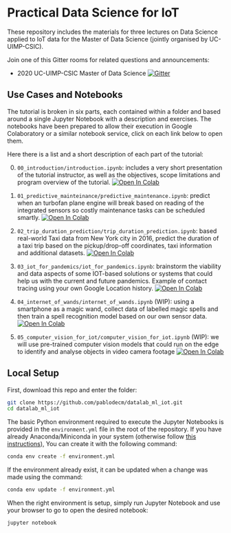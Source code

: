 # Practical Data Science for IoT

These repository includes the materials for three lectures on Data Science
applied to IoT data for the Master of Data Science (jointly organised by UC-UIMP-CSIC).

Join one of this Gitter rooms for related questions and announcements:
  - 2020 UC-UIMP-CSIC Master of Data Science [![Gitter](https://badges.gitter.im/datalab_ml_iot/master_2020_unican.svg)](https://gitter.im/datalab_ml_iot/master_2020_unican?utm_source=badge&utm_medium=badge&utm_campaign=pr-badge)


## Use Cases and Notebooks

The tutorial is broken in six parts, each contained within a folder and based around
a single Jupyter Notebook with a description and exercises.
The notebooks have been prepared to allow their
execution in Google Colaboratory or a similar notebook service,
click on each link below to open them.

Here there is a list and a short description of each part of the tutorial:

0. `00_introduction/introduction.ipynb`: includes a very short presentation of the
  tutorial instructor, as well as the objectives, scope limitations and program
  overview of the tutorial.
  [![Open In Colab](https://colab.research.google.com/assets/colab-badge.svg)]( https://colab.research.google.com/github/pablodecm/datalab_ml_iot/blob/master/00_introduction/introduction.ipynb)

1. `01_predictive_mainteinance/predictive_maintenance.ipynb`: predict when an turbofan
  plane engine will break based on reading of the integrated sensors so costly maintenance
  tasks can be scheduled smartly.
  [![Open In Colab](https://colab.research.google.com/assets/colab-badge.svg)]( https://colab.research.google.com/github/pablodecm/datalab_ml_iot/blob/master/01_predictive_mainteinance/predictive_maintenance.ipynb)

2. `02_trip_duration_prediction/trip_duration_prediction.ipynb`: based real-world Taxi
  data from New York city in 2016, predict the duration of a taxi trip based on the
  pickup/drop-off coordinates, taxi information and additional datasets.
  [![Open In Colab](https://colab.research.google.com/assets/colab-badge.svg)]( https://colab.research.google.com/github/pablodecm/datalab_ml_iot/blob/master/02_trip_duration_prediction/trip_duration_prediction.ipynb)

3. `03_iot_for_pandemics/iot_for_pandemics.ipynb`: brainstorm the viability and data aspects of some IOT-based solutions or systems that could help us with the current and future pandemics. Example of contact tracing using your own Google Location history.
  [![Open In Colab](https://colab.research.google.com/assets/colab-badge.svg)]( https://colab.research.google.com/github/pablodecm/datalab_ml_iot/blob/master/03_iot_for_pandemics/iot_for_pandemics.ipynb)

4. `04_internet_of_wands/internet_of_wands.ipynb` (WIP): using a smartphone as a magic wand,
  collect data of labelled magic spells and then train a spell recognition model
  based on our own sensor data. 
  [![Open In Colab](https://colab.research.google.com/assets/colab-badge.svg)]( https://colab.research.google.com/github/pablodecm/datalab_ml_iot/blob/master/04_internet_of_wands/internet_of_wands.ipynb)

5. `05_computer_vision_for_iot/computer_vision_for_iot.ipynb` (WIP): we will use pre-trained
   computer vision models that could run on the edge to identify and analyse objects in video camera footage
  [![Open In Colab](https://colab.research.google.com/assets/colab-badge.svg)]( https://colab.research.google.com/github/pablodecm/datalab_ml_iot/blob/master/05_computer_vision_for_iot/computer_vision_for_iot.ipynb)

## Local Setup

First, download this repo and enter the folder:

```bash
git clone https://github.com/pablodecm/datalab_ml_iot.git
cd datalab_ml_iot
```

The basic Python environment required to execute the Jupyter Notebooks is provided
in the `environment.yml` file in the root of the repository. If you have already Anaconda/Miniconda
in your system (otherwise follow [this instructions](https://docs.conda.io/projects/conda/en/latest/user-guide/install/index.html#)), You can create it with the following command:
```bash
conda env create -f environment.yml
```
If the environment already exist, it can be updated when a change was made using the command:
```bash
conda env update -f environment.yml
```

When the right environment is setup, simply run Jupyter Notebook and use your browser to
go to open the desired notebook:
```bash
jupyter notebook
```